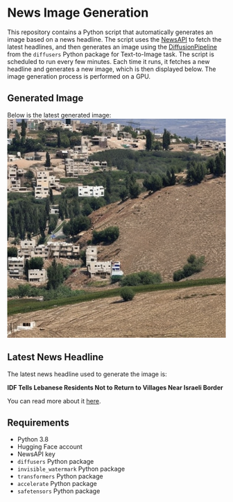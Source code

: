 # News Image Generation
This repository contains a Python script that automatically generates an image based on a news headline. The script uses the [NewsAPI](https://newsapi.org/) to fetch the latest headlines, and then generates an image using the [DiffusionPipeline](https://github.com/huggingface/diffusers) from the `diffusers` Python package for Text-to-Image task.
The script is scheduled to run every few minutes. Each time it runs, it fetches a new headline and generates a new image, which is then displayed below. The image generation process is performed on a GPU.

## Generated Image
Below is the latest generated image:
![Generated Image](image.png)

## Latest News Headline
The latest news headline used to generate the image is:

**IDF Tells Lebanese Residents Not to Return to Villages Near Israeli Border**

You can read more about it [here](https://www.haaretz.com/israel-news/2024-11-28/ty-article-live/idf-strikes-1-4-km-long-hezbollah-precision-missile-facility-in-lebanons-bekaa-valley/00000193-70bf-d334-a1f3-f6bf69300000).

## Requirements
- Python 3.8
- Hugging Face account
- NewsAPI key
- `diffusers` Python package
- `invisible_watermark` Python package
- `transformers` Python package
- `accelerate` Python package
- `safetensors` Python package

